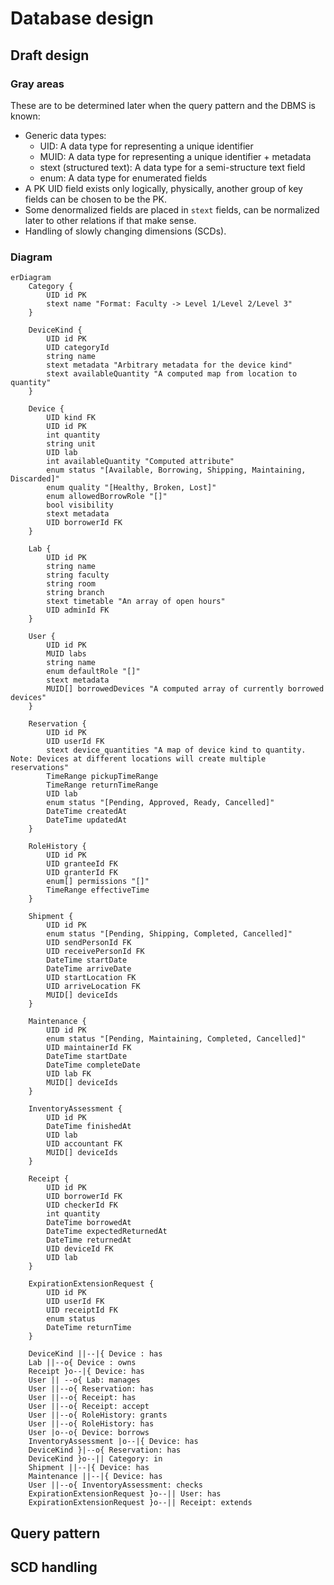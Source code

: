 # Database design

## Draft design

### Gray areas 

These are to be determined later when the query pattern and the DBMS is known:

* Generic data types:
  * UID: A data type for representing a unique identifier
  * MUID: A data type for representing a unique identifier + metadata
  * stext (structured text): A data type for a semi-structure text field 
  * enum: A data type for enumerated fields
* A PK UID field exists only logically, physically, another group of key fields can be chosen to be the PK.
* Some denormalized fields are placed in `stext` fields, can be normalized later to other relations if that make sense.
* Handling of slowly changing dimensions (SCDs).

### Diagram

```mermaid
erDiagram
    Category {
        UID id PK
        stext name "Format: Faculty -> Level 1/Level 2/Level 3"
    }

    DeviceKind {
        UID id PK
        UID categoryId
        string name
        stext metadata "Arbitrary metadata for the device kind"
        stext availableQuantity "A computed map from location to quantity"
    }

    Device {
        UID kind FK
        UID id PK
        int quantity
        string unit
        UID lab
        int availableQuantity "Computed attribute"
        enum status "[Available, Borrowing, Shipping, Maintaining, Discarded]"
        enum quality "[Healthy, Broken, Lost]"
        enum allowedBorrowRole "[]"
        bool visibility
        stext metadata
        UID borrowerId FK
    }

    Lab {
        UID id PK
        string name
        string faculty
        string room
        string branch
        stext timetable "An array of open hours"
        UID adminId FK
    }

    User {
        UID id PK
        MUID labs
        string name
        enum defaultRole "[]"
        stext metadata
        MUID[] borrowedDevices "A computed array of currently borrowed devices"
    }

    Reservation {
        UID id PK
        UID userId FK
        stext device_quantities "A map of device kind to quantity. Note: Devices at different locations will create multiple reservations"
        TimeRange pickupTimeRange
        TimeRange returnTimeRange
        UID lab
        enum status "[Pending, Approved, Ready, Cancelled]"
        DateTime createdAt
        DateTime updatedAt                
    }

    RoleHistory {
        UID id PK
        UID granteeId FK
        UID granterId FK
        enum[] permissions "[]"
        TimeRange effectiveTime
    }

    Shipment {
        UID id PK
        enum status "[Pending, Shipping, Completed, Cancelled]"
        UID sendPersonId FK
        UID receivePersonId FK
        DateTime startDate
        DateTime arriveDate
        UID startLocation FK
        UID arriveLocation FK
        MUID[] deviceIds
    }

    Maintenance {
        UID id PK
        enum status "[Pending, Maintaining, Completed, Cancelled]"
        UID maintainerId FK
        DateTime startDate
        DateTime completeDate
        UID lab FK
        MUID[] deviceIds
    }

    InventoryAssessment {
        UID id PK
        DateTime finishedAt
        UID lab
        UID accountant FK
        MUID[] deviceIds
    }

    Receipt {
        UID id PK
        UID borrowerId FK
        UID checkerId FK
        int quantity
        DateTime borrowedAt
        DateTime expectedReturnedAt
        DateTime returnedAt
        UID deviceId FK
        UID lab
    }

    ExpirationExtensionRequest {
        UID id PK
        UID userId FK
        UID receiptId FK
        enum status
        DateTime returnTime
    }

    DeviceKind ||--|{ Device : has
    Lab ||--o{ Device : owns
    Receipt }o--|{ Device: has
    User || --o{ Lab: manages
    User ||--o{ Reservation: has
    User ||--o{ Receipt: has
    User ||--o{ Receipt: accept
    User ||--o{ RoleHistory: grants
    User ||--o{ RoleHistory: has
    User |o--o{ Device: borrows
    InventoryAssessment |o--|{ Device: has
    DeviceKind }|--o{ Reservation: has
    DeviceKind }o--|| Category: in
    Shipment ||--|{ Device: has
    Maintenance ||--|{ Device: has
    User ||--o{ InventoryAssessment: checks
    ExpirationExtensionRequest }o--|| User: has
    ExpirationExtensionRequest }o--|| Receipt: extends
```

## Query pattern

## SCD handling
